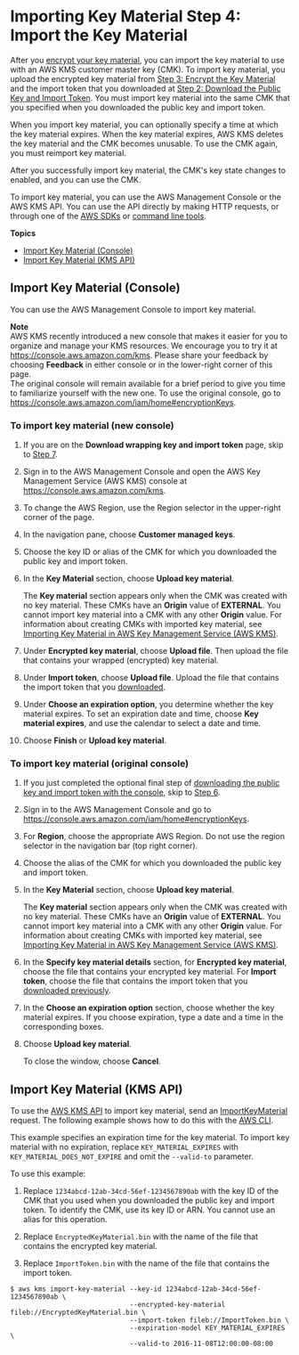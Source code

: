 # Importing Key Material Step 4: Import the Key Material<a name="importing-keys-import-key-material"></a>

After you [encrypt your key material](importing-keys-encrypt-key-material.md), you can import the key material to use with an AWS KMS customer master key \(CMK\)\. To import key material, you upload the encrypted key material from [Step 3: Encrypt the Key Material](importing-keys-encrypt-key-material.md) and the import token that you downloaded at [Step 2: Download the Public Key and Import Token](importing-keys-get-public-key-and-token.md)\. You must import key material into the same CMK that you specified when you downloaded the public key and import token\.

When you import key material, you can optionally specify a time at which the key material expires\. When the key material expires, AWS KMS deletes the key material and the CMK becomes unusable\. To use the CMK again, you must reimport key material\.

After you successfully import key material, the CMK's key state changes to enabled, and you can use the CMK\.

To import key material, you can use the AWS Management Console or the AWS KMS API\. You can use the API directly by making HTTP requests, or through one of the [AWS SDKs](https://aws.amazon.com/tools/#sdk) or [command line tools](https://aws.amazon.com/tools/#cli)\.

**Topics**
+ [Import Key Material \(Console\)](#importing-keys-import-key-material-console)
+ [Import Key Material \(KMS API\)](#importing-keys-import-key-material-api)

## Import Key Material \(Console\)<a name="importing-keys-import-key-material-console"></a>

You can use the AWS Management Console to import key material\.

**Note**  
AWS KMS recently introduced a new console that makes it easier for you to organize and manage your KMS resources\. We encourage you to try it at [https://console\.aws\.amazon\.com/kms](https://console.aws.amazon.com/kms)\. Please share your feedback by choosing **Feedback** in either console or in the lower\-right corner of this page\.  
The original console will remain available for a brief period to give you time to familiarize yourself with the new one\. To use the original console, go to [https://console\.aws\.amazon\.com/iam/home\#encryptionKeys](https://console.aws.amazon.com/iam/home#encryptionKeys)\.

### To import key material \(new console\)<a name="import-key-material-kms-console"></a>

1. If you are on the **Download wrapping key and import token** page, skip to [Step 7](#id-key-materials-step)\.

1. Sign in to the AWS Management Console and open the AWS Key Management Service \(AWS KMS\) console at [https://console\.aws\.amazon\.com/kms](https://console.aws.amazon.com/kms)\.

1. To change the AWS Region, use the Region selector in the upper\-right corner of the page\.

1. In the navigation pane, choose **Customer managed keys**\.

1. Choose the key ID or alias of the CMK for which you downloaded the public key and import token\.

1. In the **Key Material** section, choose **Upload key material**\.

   The **Key material** section appears only when the CMK was created with no key material\. These CMKs have an **Origin** value of **EXTERNAL**\. You cannot import key material into a CMK with any other **Origin** value\. For information about creating CMKs with imported key material, see [Importing Key Material in AWS Key Management Service \(AWS KMS\)](importing-keys.md)\.

1. <a name="id-key-materials-step"></a>Under **Encrypted key material**, choose **Upload file**\. Then upload the file that contains your wrapped \(encrypted\) key material\. 

1. Under **Import token**, choose **Upload file**\. Upload the file that contains the import token that you [downloaded](importing-keys-get-public-key-and-token.md#importing-keys-get-public-key-and-token-console)\.

1. Under **Choose an expiration option**, you determine whether the key material expires\. To set an expiration date and time, choose **Key material expires**, and use the calendar to select a date and time\.

1. Choose **Finish** or **Upload key material**\.

### To import key material \(original console\)<a name="import-key-material-iam-console"></a>

1. If you just completed the optional final step of [downloading the public key and import token with the console](importing-keys-get-public-key-and-token.md#importing-keys-get-public-key-and-token-console), skip to [Step 6](#id-key-materials-step-old)\.

1. Sign in to the AWS Management Console and go to [https://console\.aws\.amazon\.com/iam/home\#encryptionKeys](https://console.aws.amazon.com/iam/home#encryptionKeys)\.

1. For **Region**, choose the appropriate AWS Region\. Do not use the region selector in the navigation bar \(top right corner\)\.

1. Choose the alias of the CMK for which you downloaded the public key and import token\.

1. In the **Key Material** section, choose **Upload key material**\.

   The **Key material** section appears only when the CMK was created with no key material\. These CMKs have an **Origin** value of **EXTERNAL**\. You cannot import key material into a CMK with any other **Origin** value\. For information about creating CMKs with imported key material, see [Importing Key Material in AWS Key Management Service \(AWS KMS\)](importing-keys.md)\.

1. <a name="id-key-materials-step-old"></a>In the **Specify key material details** section, for **Encrypted key material**, choose the file that contains your encrypted key material\. For **Import token**, choose the file that contains the import token that you [downloaded previously](importing-keys-get-public-key-and-token.md#importing-keys-get-public-key-and-token-console)\.

1. In the **Choose an expiration option** section, choose whether the key material expires\. If you choose expiration, type a date and a time in the corresponding boxes\.

1. Choose **Upload key material**\. 

   To close the window, choose **Cancel**\.

## Import Key Material \(KMS API\)<a name="importing-keys-import-key-material-api"></a>

To use the [AWS KMS API](https://docs.aws.amazon.com/kms/latest/APIReference/) to import key material, send an [ImportKeyMaterial](https://docs.aws.amazon.com/kms/latest/APIReference/API_ImportKeyMaterial.html) request\. The following example shows how to do this with the [AWS CLI](https://aws.amazon.com/cli/)\.

This example specifies an expiration time for the key material\. To import key material with no expiration, replace `KEY_MATERIAL_EXPIRES` with `KEY_MATERIAL_DOES_NOT_EXPIRE` and omit the `--valid-to` parameter\.

To use this example:

1. Replace `1234abcd-12ab-34cd-56ef-1234567890ab` with the key ID of the CMK that you used when you downloaded the public key and import token\. To identify the CMK, use its key ID or ARN\. You cannot use an alias for this operation\.

1. Replace `EncryptedKeyMaterial.bin` with the name of the file that contains the encrypted key material\.

1. Replace `ImportToken.bin` with the name of the file that contains the import token\.

```
$ aws kms import-key-material --key-id 1234abcd-12ab-34cd-56ef-1234567890ab \
                              --encrypted-key-material fileb://EncryptedKeyMaterial.bin \
                              --import-token fileb://ImportToken.bin \
                              --expiration-model KEY_MATERIAL_EXPIRES \
                              --valid-to 2016-11-08T12:00:00-08:00
```